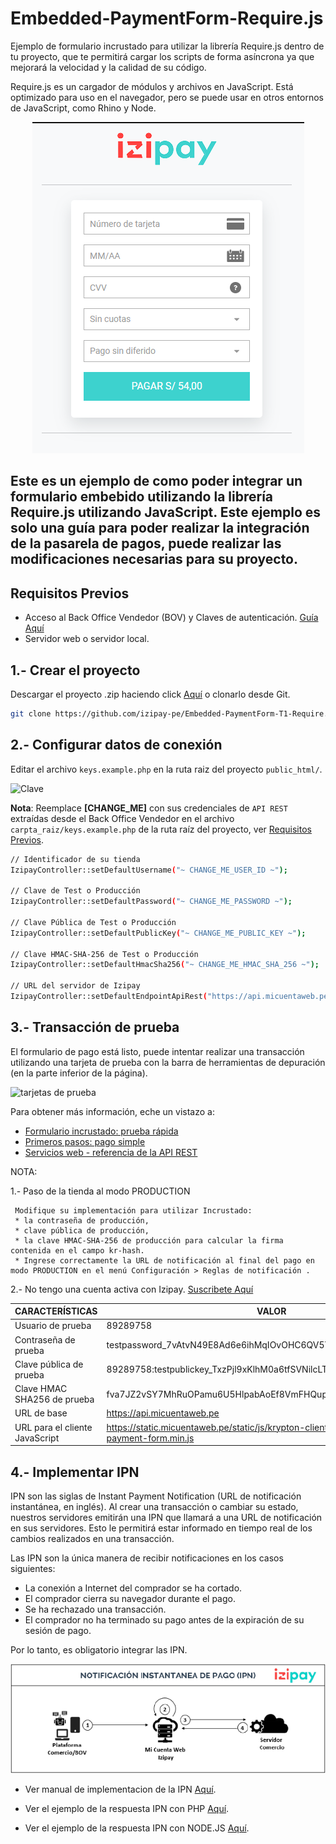 # Embedded-PaymentForm-Require.js

 Ejemplo de formulario incrustado para utilizar la librería Require.js dentro de tu proyecto, que te permitirá cargar los scripts de forma asíncrona ya que mejorará la velocidad y la calidad de su código.
 
 Require.js es un cargador de módulos y archivos en JavaScript. Está optimizado para uso en el navegador, pero se puede usar en otros entornos de JavaScript, como  Rhino y Node.

<p align="center">
  <img src="/src/formulario_incrustado.png?raw=true" alt="Formulario"/>
</p>  


## Este es un ejemplo de como poder integrar un formulario embebido utilizando la librería Require.js utilizando JavaScript. Este ejemplo es solo una guía para poder realizar la integración de la pasarela de pagos, puede realizar las modificaciones necesarias para su proyecto.


<a name="Requisitos_Previos"></a>

## Requisitos Previos

* Acceso al Back Office Vendedor (BOV) y Claves de autenticación. [Guía Aquí](https://github.com/izipay-pe/obtener-credenciales-de-conexion)
* Servidor web o servidor local.

## 1.- Crear el proyecto

Descargar el proyecto .zip haciendo click [Aquí](https://github.com/izipay-pe/Embedded-PaymentForm-T1-Require/archive/refs/heads/main.zip) o clonarlo desde Git.  
```sh
git clone https://github.com/izipay-pe/Embedded-PaymentForm-T1-Require.git
``` 

## 2.- Configurar datos de conexión

Editar el archivo `keys.example.php` en la ruta raiz del proyecto `public_html/`.

![Clave](https://github.com/izipay-pe/Embedded-PaymentFormT1-Php/blob/main/images/key.png)

**Nota**: Reemplace **[CHANGE_ME]** con sus credenciales de `API REST` extraídas desde el Back Office Vendedor en el archivo `carpta_raiz/keys.example.php` de la ruta raíz del proyecto, ver [Requisitos Previos](#Requisitos_Previos).   

```sh
// Identificador de su tienda
IzipayController::setDefaultUsername("~ CHANGE_ME_USER_ID ~");

// Clave de Test o Producción
IzipayController::setDefaultPassword("~ CHANGE_ME_PASSWORD ~");

// Clave Pública de Test o Producción
IzipayController::setDefaultPublicKey("~ CHANGE_ME_PUBLIC_KEY ~");

// Clave HMAC-SHA-256 de Test o Producción
IzipayController::setDefaultHmacSha256("~ CHANGE_ME_HMAC_SHA_256 ~");

// URL del servidor de Izipay
IzipayController::setDefaultEndpointApiRest("https://api.micuentaweb.pe");
``` 

## 3.- Transacción de prueba

El formulario de pago está listo, puede intentar realizar una transacción utilizando una tarjeta de prueba con la barra de herramientas de depuración (en la parte inferior de la página).

![tarjetas de prueba](https://github.com/izipay-pe/Embedded-PaymentForm-T1.Net/blob/main/images/tarjetasprueba2.png)

Para obtener más información, eche un vistazo a:

* [Formulario incrustado: prueba rápida](https://secure.micuentaweb.pe/doc/es-PE/rest/V4.0/javascript/quick_start_js.html)
* [Primeros pasos: pago simple](https://secure.micuentaweb.pe/doc/es-PE/rest/V4.0/javascript/guide/start.html)
* [Servicios web - referencia de la API REST](https://secure.micuentaweb.pe/doc/es-PE/rest/V4.0/api/reference.html)

NOTA: 

1.- Paso de la tienda al modo PRODUCTION 

     Modifique su implementación para utilizar Incrustado:
     * la contraseña de producción,
     * clave pública de producción,
     * la clave HMAC-SHA-256 de producción para calcular la firma contenida en el campo kr-hash.
     * Ingrese correctamente la URL de notificación al final del pago en modo PRODUCTION en el menú Configuración > Reglas de notificación .

2.- No tengo una cuenta activa con Izipay. [Suscribete Aquí](https://online.izipay.pe/comprar/cliente)

   | CARACTERÍSTICAS | VALOR |
   | ------------- | ------------- |
   | Usuario de prueba  | 89289758  |
   | Contraseña de prueba  | testpassword_7vAtvN49E8Ad6e6ihMqIOvOHC6QV5YKmIXgxisMm0V7Eq  |
   | Clave pública de prueba  | 89289758:testpublickey_TxzPjl9xKlhM0a6tfSVNilcLTOUZ0ndsTogGTByPUATcE  |
   | Clave HMAC SHA256 de prueba  | fva7JZ2vSY7MhRuOPamu6U5HlpabAoEf8VmFHQupspnXB  |
   | URL de base  | https://api.micuentaweb.pe |
   | URL para el cliente JavaScript | https://static.micuentaweb.pe/static/js/krypton-client/V4.0/stable/kr-payment-form.min.js  |

## 4.- Implementar IPN

IPN son las siglas de Instant Payment Notification (URL de notificación instantánea, en inglés). Al crear una transacción o cambiar su estado, nuestros servidores emitirán una IPN que llamará a una URL de notificación en sus servidores. Esto le permitirá estar informado en tiempo real de los cambios realizados en una transacción.

Las IPN son la única manera de recibir notificaciones en los casos siguientes:

* La conexión a Internet del comprador se ha cortado.
* El comprador cierra su navegador durante el pago.
* Se ha rechazado una transacción.
* El comprador no ha terminado su pago antes de la expiración de su sesión de pago.

Por lo tanto, es obligatorio integrar las IPN.

<p align="center">
  <img src="/src/IPN-imagen.png?raw=true" alt="Formulario"/>
</p>  

* Ver manual de implementacion de la IPN [Aquí](https://secure.micuentaweb.pe/doc/es-PE/rest/V4.0/kb/payment_done.html).

* Ver el ejemplo de la respuesta IPN con PHP [Aquí](https://github.com/izipay-pe/Redirect-PaymentForm-IpnT1-PHP).

* Ver el ejemplo de la respuesta IPN con NODE.JS [Aquí](https://github.com/izipay-pe/Response-PaymentFormT1-Ipn).

